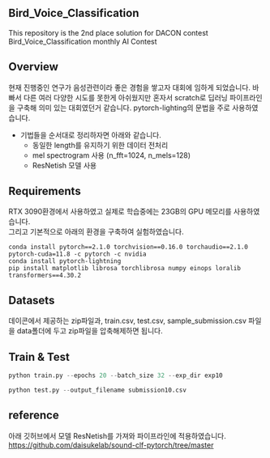 ## Bird_Voice_Classification
This repository is the 2nd place solution for DACON contest Bird_Voice_Classification monthly AI Contest

## Overview
현재 진행중인 연구가 음성관련이라 좋은 경험을 쌓고자 대회에 임하게 되었습니다. 
바빠서 다른 여러 다양한 시도를 못한게 아쉬웠지만 혼자서 scratch로 딥러닝 파이프라인을 구축해 의미 있는 대회였던거 같습니다.
pytorch-lighting의 문법을 주로 사용하였습니다. 

- 기법들을 순서대로 정리하자면 아래와 같습니다.
    - 동일한 length를 유지하기 위한 데이터 전처리
    - mel spectrogram 사용 (n_fft=1024, n_mels=128)
    - ResNetish 모델 사용

## Requirements
RTX 3090환경에서 사용하였고 실제로 학습중에는 23GB의 GPU 메모리를 사용하였습니다. <br>
그리고 기본적으로 아래의 환경을 구축하여 실험하였습니다.
```shell
conda install pytorch==2.1.0 torchvision==0.16.0 torchaudio==2.1.0 pytorch-cuda=11.8 -c pytorch -c nvidia
conda install pytorch-lightning
pip install matplotlib librosa torchlibrosa numpy einops loralib transformers==4.30.2
```

## Datasets
데이콘에서 제공하는 zip파일과, train.csv, test.csv, sample_submission.csv 파일을 data폴더에 두고 zip파일을 압축해제하면 됩니다.


## Train & Test
```python
python train.py --epochs 20 --batch_size 32 --exp_dir exp10

python test.py --output_filename submission10.csv
```
## reference
아래 깃허브에서 모델 ResNetish를 가져와 파이프라인에 적용하였습니다.<br>
https://github.com/daisukelab/sound-clf-pytorch/tree/master

